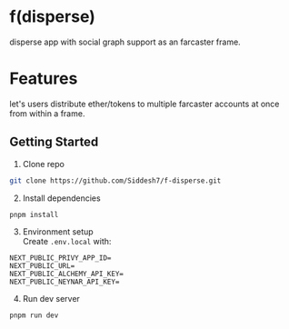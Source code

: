 # f(disperse)

disperse app with social graph support as an farcaster frame.

# Features
let's users distribute ether/tokens to multiple farcaster accounts at once from within a frame.

## Getting Started

1. Clone repo

```bash
git clone https://github.com/Siddesh7/f-disperse.git
```

2. Install dependencies

```bash
pnpm install
```

3. Environment setup  
   Create `.env.local` with:

```env
NEXT_PUBLIC_PRIVY_APP_ID=
NEXT_PUBLIC_URL=
NEXT_PUBLIC_ALCHEMY_API_KEY=
NEXT_PUBLIC_NEYNAR_API_KEY=
```

4. Run dev server

```bash
pnpm run dev
```
